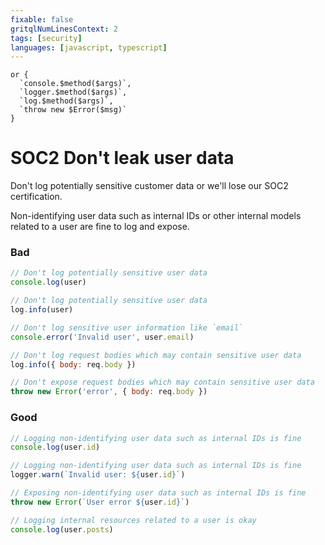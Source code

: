 ```yaml
---
fixable: false
gritqlNumLinesContext: 2
tags: [security]
languages: [javascript, typescript]
---
```


```grit
or {
  `console.$method($args)`,
  `logger.$method($args)`,
  `log.$method($args)`,
  `throw new $Error($msg)`
}
```

# SOC2 Don't leak user data

Don't log potentially sensitive customer data or we'll lose our SOC2 certification.

Non-identifying user data such as internal IDs or other internal models related to a user are fine to log and expose.

### Bad

```js
// Don't log potentially sensitive user data
console.log(user)
```

```js
// Don't log potentially sensitive user data
log.info(user)
```

```js
// Don't log sensitive user information like `email`
console.error('Invalid user', user.email)
```

```js
// Don't log request bodies which may contain sensitive user data
log.info({ body: req.body })
```

```js
// Don't expose request bodies which may contain sensitive user data
throw new Error('error', { body: req.body })
```

### Good

```js
// Logging non-identifying user data such as internal IDs is fine
console.log(user.id)
```

```js
// Logging non-identifying user data such as internal IDs is fine
logger.warn(`Invalid user: ${user.id}`)
```

```ts
// Exposing non-identifying user data such as internal IDs is fine
throw new Error(`User error ${user.id}`)
```

```js
// Logging internal resources related to a user is okay
console.log(user.posts)
```

